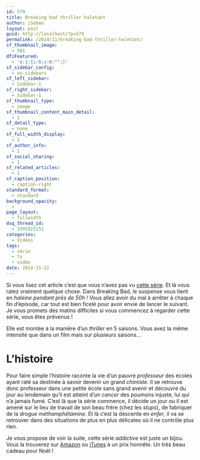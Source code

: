 ```yaml
---
id: 579
title: Breaking bad thriller haletant
author: iSebmo
layout: post
guid: http://localhost/?p=579
permalink: /2014/11/breaking-bad-thriller-haletant/
sf_thumbnail_image:
  - 581
dfiFeatured:
  - 'a:1:{i:0;s:0:"";}'
sf_sidebar_config:
  - no-sidebars
sf_left_sidebar:
  - Sidebar-1
sf_right_sidebar:
  - Sidebar-1
sf_thumbnail_type:
  - image
sf_thumbnail_content_main_detail:
  - 1
sf_detail_type:
  - none
sf_full_width_display:
  - 1
sf_author_info:
  - 1
sf_social_sharing:
  - 1
sf_related_articles:
  - 1
sf_caption_position:
  - caption-right
standard_format:
  - standard
background_opacity:
  - 
page_layout:
  - fullwidth
dsq_thread_id:
  - 3391923151
categories:
  - Vidéos
tags:
  - série
  - tv
  - vidéo
date: 2014-11-22
---
```

Si vous lisez cet article c’est que vous n’avez pas vu [cette série][1]. Et là vous ratez vraiment quelque chose. Dans Breaking Bad, le suspense vous tient en *haleine pendant près de 50h* ! Vous allez avoir du mal à arrêter à chaque fin d’épisode, car tout est bien ficelé pour avoir envie de lancer le suivant. Je vous promets des matins difficiles si vous commencez à regarder cette série, vous êtes prévenus !

Elle est montée à la manière d’un *thriller* en 5 saisons. Vous avez la même intensité que dans un film mais sur plusieurs saisons…

# L’histoire

Pour faire simple l’histoire raconte la vie d’un pauvre *professeur* des écoles ayant raté sa destinée à savoir devenir un grand *chimiste*. Il se retrouve donc professeur dans une petite école sans grand avenir et découvre du jour au lendemain qu’il est atteint d’un *cancer* des poumons injuste, lui qui n’a jamais fumé. C’est là que la série commence, il décide un jour ou il est amené sur le lieu de travail de son beau frère (chez les *stups*), de fabriquer de la *drogue méthamphétamine*. Et là c’est la descente en *enfer*, il va se retrouver dans des situations de plus en plus délicates où il ne contrôle plus rien.

Je vous propose de voir la suite, cette série *addictive* est juste un bijou. Vous la trouverez sur [Amazon][1] ou [iTunes][2] à un prix honnête. Un très beau cadeau pour Noël !

 [1]: http://www.amazon.fr/Breaking-Bad-Int%C3%A9grale-%C3%89dition-Collector/dp/B00FZ6JX5C/ref=sr_1_1?ie=UTF8&qid=1416643020&sr=8-1&keywords=breaking+bad&tag=tfadafr-21
 [2]: https://itunes.apple.com/fr/tv-season/breaking-bad-saison-1/id361736451